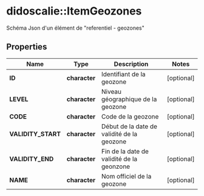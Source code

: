 # didoscalie::ItemGeozones

Schéma Json d'un élément de \"referentiel - geozones\"

## Properties
Name | Type | Description | Notes
------------ | ------------- | ------------- | -------------
**ID** | **character** | Identifiant de la geozone | [optional] 
**LEVEL** | **character** | Niveau géographique de la geozone | [optional] 
**CODE** | **character** | Code de la geozone | [optional] 
**VALIDITY_START** | **character** | Début de la date de validité de la geozone | [optional] 
**VALIDITY_END** | **character** | Fin de la date de validité de la geonzone | [optional] 
**NAME** | **character** | Nom officiel de la geozone | [optional] 


